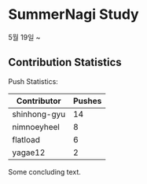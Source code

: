 # SummerNagi Study

5월 19일 ~ 

## Contribution Statistics

Push Statistics:

| Contributor | Pushes |
| ----------- | ------ |
| shinhong-gyu | 14 |
| nimnoeyheel | 8 |
| flatload | 6 |
| yagae12 | 2 |

Some concluding text.
